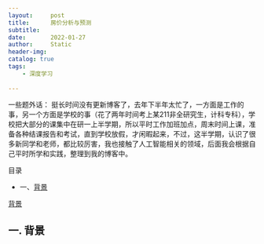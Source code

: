 ```yaml
---
layout:     post
title:      房价分析与预测
subtitle:   
date:       2022-01-27
author:     Static
header-img: 
catalog: true
tags:
    - 深度学习
    
---
```


一些题外话：
挺长时间没有更新博客了，去年下半年太忙了，一方面是工作的事，另一个方面是学校的事（花了两年时间考上某211非全研究生，计科专科），学校把大部分的课集中在研一上半学期，所以平时工作加班加点，周末时间上课，准备各种结课报告和考试，直到学校放假，才闲暇起来，不过，这半学期，认识了很多新同学和老师，都比较厉害，我也接触了人工智能相关的领域，后面我会根据自己平时所学和实践，整理到我的博客中。

目录
- 一、<a href='#link1'>背景</a>

<a href='#link1'>背景</a>
## 一. 背景


